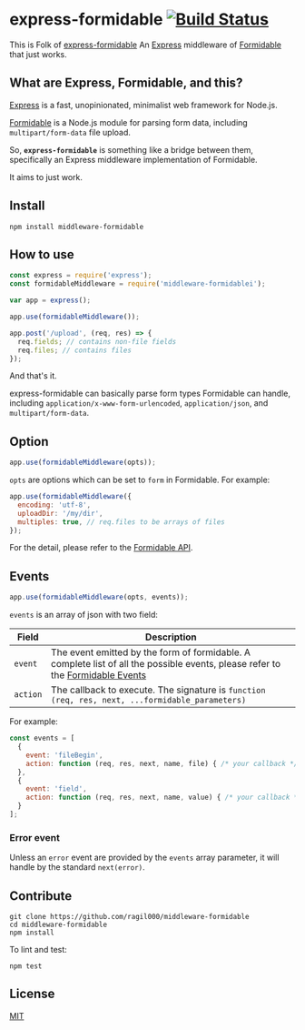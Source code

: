 # express-formidable [![Build Status](https://travis-ci.org/utatti/express-formidable.svg?branch=master)](https://travis-ci.org/utatti/express-formidable)

This is Folk of [express-formidable](https://github.com/hatashiro/express-formidable) An [Express](http://expressjs.com) middleware of
[Formidable](https://github.com/felixge/node-formidable) that just works.

## What are Express, Formidable, and this?

[Express](http://expressjs.com) is a fast, unopinionated, minimalist web
framework for Node.js.

[Formidable](https://github.com/felixge/node-formidable) is a Node.js module
for parsing form data, including `multipart/form-data` file upload.

So, **`express-formidable`** is something like a bridge between them,
specifically an Express middleware implementation of Formidable.

It aims to just work.

## Install

```
npm install middleware-formidable
```

## How to use

```js
const express = require('express');
const formidableMiddleware = require('middleware-formidablei');

var app = express();

app.use(formidableMiddleware());

app.post('/upload', (req, res) => {
  req.fields; // contains non-file fields
  req.files; // contains files
});
```

And that's it.

express-formidable can basically parse form types Formidable can handle,
including `application/x-www-form-urlencoded`, `application/json`, and
`multipart/form-data`.

## Option

```js
app.use(formidableMiddleware(opts));
```

`opts` are options which can be set to `form` in Formidable. For example:

```js
app.use(formidableMiddleware({
  encoding: 'utf-8',
  uploadDir: '/my/dir',
  multiples: true, // req.files to be arrays of files
});
```

For the detail, please refer to the
[Formidable API](https://github.com/felixge/node-formidable#api).

## Events

```js
app.use(formidableMiddleware(opts, events));
```

`events` is an array of json with two field:

| Field | Description |
| ----- | ----------- |
| `event` | The event emitted by the form of formidable. A complete list of all the possible events, please refer to the [Formidable Events](https://github.com/felixge/node-formidable#events) |
| `action` | The callback to execute. The signature is `function (req, res, next, ...formidable_parameters)` |

For example:

```js
const events = [
  {
    event: 'fileBegin',
    action: function (req, res, next, name, file) { /* your callback */ }
  }, 
  {
    event: 'field',
    action: function (req, res, next, name, value) { /* your callback */ }
  }
];
```

### Error event

Unless an `error` event are provided by the `events` array parameter, it will handle by the standard `next(error)`.

## Contribute

```
git clone https://github.com/ragil000/middleware-formidable
cd middleware-formidable
npm install
```

To lint and test:

```
npm test
```

## License

[MIT](LICENSE)
